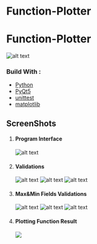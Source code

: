 # Function-Plotter
# Function-Plotter

![alt text](https://github.com/AhmedLotfy02/Function-Plotter1/blob/main/screenshots/p.jpg)

<h3>Build With : </h3>
 <ul>
  <li><a href="https://www.python.org/">Python</a></li>
  <li><a href="https://build-system.fman.io/pyqt5-tutorial">PyQt5</a></li>
  <li><a href="https://docs.python.org/3/library/unittest.html">unittest</a></li>
  <li><a href="https://matplotlib.org/">matplotlib</a></li>
 </ul>

   
   

<h2 href="#screenshots">ScreenShots</h2>
<ol>
 <li>
  <h4>Program Interface</h4>
  
  ![alt text](/screen/s9.png)

 </li>
 <li>
  <h4>Validations</h4>
  
  ![alt text](/screen/s1.png)
  ![alt text](/screen/s2.png)
  ![alt text](/screen/s8.png)
 </li>
 <li>
  <h4>Max&Min Fields Validations</h4>

 ![alt text](/screen/s3.png)
  ![alt text](/screen/s4.png)
  ![alt text](/screen/s5.png)
 </li> 
 
<li> 
 <h4>Plotting Function Result</h4> 
  <img src="/screen/s6">
 </li>
</ol>

  

